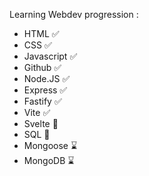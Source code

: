 Learning Webdev progression :
- HTML ✅
- CSS ✅
- Javascript ✅
- Github ✅
- Node.JS ✅
- Express ✅
- Fastify ✅
- Vite ✅
- Svelte 🚧
- SQL 🚧
- Mongoose ⌛
- MongoDB ⌛


